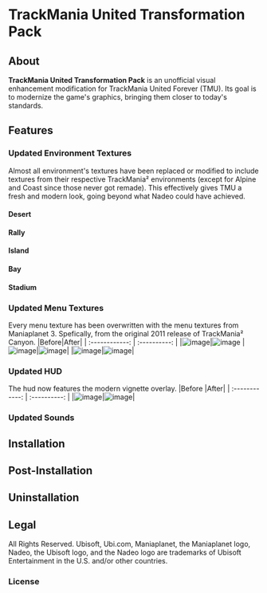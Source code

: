 # TrackMania United Transformation Pack
## About
**TrackMania United Transformation Pack** is an unofficial visual enhancement modification for TrackMania United Forever (TMU).
Its goal is to modernize the game's graphics, bringing them closer to today's standards.

## Features
### Updated Environment Textures
Almost all environment's textures have been replaced or modified to include textures from their respective TrackMania² environments (except for Alpine and Coast since those never got remade). This effectively gives TMU a fresh and modern look, going beyond what Nadeo could have achieved.
#### Desert
#### Rally
#### Island
#### Bay
#### Stadium
### Updated Menu Textures
Every menu texture has been overwritten with the menu textures from Maniaplanet 3. Spefically, from the original 2011 release of TrackMania² Canyon.
|Before|After|
| :------------: | :----------: |
|![image](https://user-images.githubusercontent.com/32438273/111090511-56f31000-8506-11eb-8e6e-7ad64b695e0d.png)|![image](https://user-images.githubusercontent.com/32438273/111090313-b56bbe80-8505-11eb-9cd5-6e822365daa2.png)
|![image](https://user-images.githubusercontent.com/32438273/111089809-d3d0ba80-8503-11eb-82d1-8434d00868c5.png)|![image](https://user-images.githubusercontent.com/32438273/111089837-e3500380-8503-11eb-9434-723b8fe43db4.png)|
|![image](https://user-images.githubusercontent.com/32438273/111090015-7c7f1a00-8504-11eb-98c3-5e399d4e2edb.png)|![image](https://user-images.githubusercontent.com/32438273/111089992-6cffd100-8504-11eb-921a-ecfdec3d429d.png)|




### Updated HUD
The hud now features the modern vignette overlay.
|Before |After|
| :------------: | :----------: |
|![image](https://user-images.githubusercontent.com/32438273/111091495-7c354d80-8509-11eb-8ec5-8595e184f3e9.png)|![image](https://user-images.githubusercontent.com/32438273/111091960-fb775100-850a-11eb-9449-ebb3bd2e3b69.png)|

### Updated Sounds
## Installation
## Post-Installation
## Uninstallation

## Legal
All Rights Reserved. Ubisoft, Ubi.com, Maniaplanet, the Maniaplanet logo, Nadeo, the Ubisoft logo, and the Nadeo logo are trademarks of Ubisoft Entertainment in the U.S. and/or other countries.
### License
